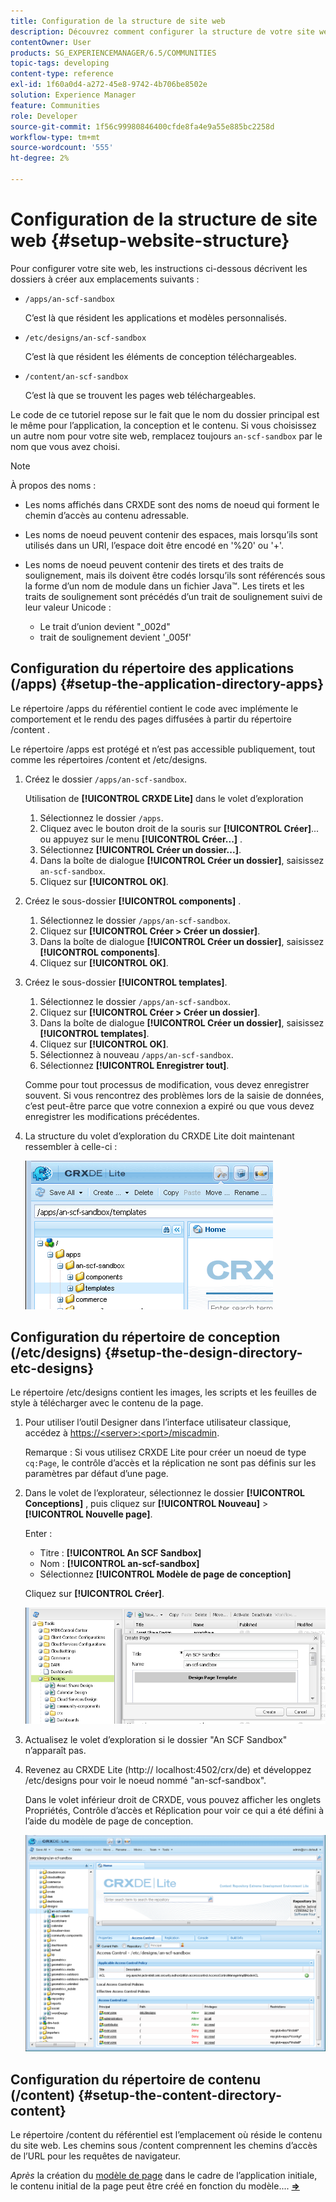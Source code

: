 ```yaml
---
title: Configuration de la structure de site web
description: Découvrez comment configurer la structure de votre site web, y compris les dossiers à créer.
contentOwner: User
products: SG_EXPERIENCEMANAGER/6.5/COMMUNITIES
topic-tags: developing
content-type: reference
exl-id: 1f60a0d4-a272-45e8-9742-4b706be8502e
solution: Experience Manager
feature: Communities
role: Developer
source-git-commit: 1f56c99980846400cfde8fa4e9a55e885bc2258d
workflow-type: tm+mt
source-wordcount: '555'
ht-degree: 2%

---
```


# Configuration de la structure de site web {#setup-website-structure}

Pour configurer votre site web, les instructions ci-dessous décrivent les dossiers à créer aux emplacements suivants :

* `/apps/an-scf-sandbox`

  C’est là que résident les applications et modèles personnalisés.

* `/etc/designs/an-scf-sandbox`

  C’est là que résident les éléments de conception téléchargeables.

* `/content/an-scf-sandbox`

  C’est là que se trouvent les pages web téléchargeables.

Le code de ce tutoriel repose sur le fait que le nom du dossier principal est le même pour l’application, la conception et le contenu. Si vous choisissez un autre nom pour votre site web, remplacez toujours `an-scf-sandbox` par le nom que vous avez choisi.

>[!NOTE]
>
>À propos des noms :
>
>* Les noms affichés dans CRXDE sont des noms de noeud qui forment le chemin d’accès au contenu adressable.
>* Les noms de noeud peuvent contenir des espaces, mais lorsqu’ils sont utilisés dans un URI, l’espace doit être encodé en &#39;%20&#39; ou &#39;+&#39;.
>* Les noms de noeud peuvent contenir des tirets et des traits de soulignement, mais ils doivent être codés lorsqu’ils sont référencés sous la forme d’un nom de module dans un fichier Java™. Les tirets et les traits de soulignement sont précédés d’un trait de soulignement suivi de leur valeur Unicode :
>
>   * Le trait d’union devient &quot;_002d&quot;
>   * trait de soulignement devient &#39;_005f&#39;

## Configuration du répertoire des applications (/apps) {#setup-the-application-directory-apps}

Le répertoire /apps du référentiel contient le code avec implémente le comportement et le rendu des pages diffusées à partir du répertoire /content .

Le répertoire /apps est protégé et n’est pas accessible publiquement, tout comme les répertoires /content et /etc/designs.

1. Créez le dossier `/apps/an-scf-sandbox`.

   Utilisation de **[!UICONTROL CRXDE Lite]** dans le volet d’exploration

   1. Sélectionnez le dossier `/apps`.
   1. Cliquez avec le bouton droit de la souris sur **[!UICONTROL Créer]**... ou appuyez sur le menu **[!UICONTROL Créer...]** .
   1. Sélectionnez **[!UICONTROL Créer un dossier...]**.
   1. Dans la boîte de dialogue **[!UICONTROL Créer un dossier]**, saisissez `an-scf-sandbox`.
   1. Cliquez sur **[!UICONTROL OK]**.

1. Créez le sous-dossier **[!UICONTROL components]** .

   1. Sélectionnez le dossier `/apps/an-scf-sandbox`.
   1. Cliquez sur **[!UICONTROL Créer > Créer un dossier]**.
   1. Dans la boîte de dialogue **[!UICONTROL Créer un dossier]**, saisissez **[!UICONTROL components]**.
   1. Cliquez sur **[!UICONTROL OK]**.

1. Créez le sous-dossier **[!UICONTROL templates]**.

   1. Sélectionnez le dossier `/apps/an-scf-sandbox`.
   1. Cliquez sur **[!UICONTROL Créer > Créer un dossier]**.
   1. Dans la boîte de dialogue **[!UICONTROL Créer un dossier]**, saisissez **[!UICONTROL templates]**.
   1. Cliquez sur **[!UICONTROL OK]**.
   1. Sélectionnez à nouveau `/apps/an-scf-sandbox`.
   1. Sélectionnez **[!UICONTROL Enregistrer tout]**.

   Comme pour tout processus de modification, vous devez enregistrer souvent. Si vous rencontrez des problèmes lors de la saisie de données, c’est peut-être parce que votre connexion a expiré ou que vous devez enregistrer les modifications précédentes.

1. La structure du volet d’exploration du CRXDE Lite doit maintenant ressembler à celle-ci :

   ![crxde-template](assets/crxde-template.png)

## Configuration du répertoire de conception (/etc/designs) {#setup-the-design-directory-etc-designs}

Le répertoire /etc/designs contient les images, les scripts et les feuilles de style à télécharger avec le contenu de la page.

1. Pour utiliser l’outil Designer dans l’interface utilisateur classique, accédez à [https://&lt;server>:&lt;port>/miscadmin](http://localhost:4502/miscadmin).

   Remarque : Si vous utilisez CRXDE Lite pour créer un noeud de type `cq:Page`, le contrôle d’accès et la réplication ne sont pas définis sur les paramètres par défaut d’une page.

1. Dans le volet de l’explorateur, sélectionnez le dossier **[!UICONTROL Conceptions]** , puis cliquez sur **[!UICONTROL Nouveau]** > **[!UICONTROL Nouvelle page]**.

   Enter :

   * Titre : **[!UICONTROL An SCF Sandbox]**
   * Nom : **[!UICONTROL an-scf-sandbox]**
   * Sélectionnez **[!UICONTROL Modèle de page de conception]**

   Cliquez sur **[!UICONTROL Créer]**.

   ![design-template](assets/design-template.png)

1. Actualisez le volet d’exploration si le dossier &quot;An SCF Sandbox&quot; n’apparaît pas.

1. Revenez au CRXDE Lite (http:// localhost:4502/crx/de) et développez /etc/designs pour voir le noeud nommé &quot;an-scf-sandbox&quot;.

   Dans le volet inférieur droit de CRXDE, vous pouvez afficher les onglets Propriétés, Contrôle d’accès et Réplication pour voir ce qui a été défini à l’aide du modèle de page de conception.

   ![crxde-configure-template](assets/crxde-configure-template.png)

## Configuration du répertoire de contenu (/content) {#setup-the-content-directory-content}

Le répertoire /content du référentiel est l’emplacement où réside le contenu du site web. Les chemins sous /content comprennent les chemins d’accès de l’URL pour les requêtes de navigateur.

*Après* la création du [modèle de page](initial-app.md#createthepagetemplate) dans le cadre de l’application initiale, le contenu initial de la page peut être créé en fonction du modèle.... [**⇒**](initial-app.md)
